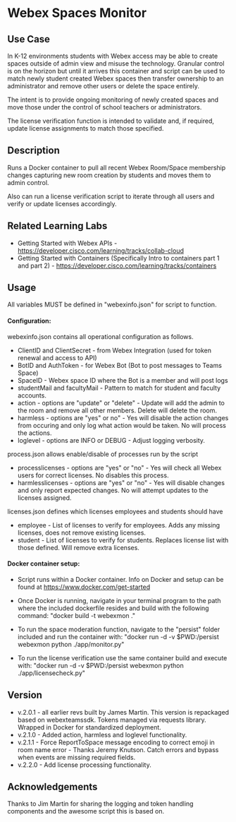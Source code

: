 # Webex Spaces Monitor

## Use Case
In K-12 environments students with Webex access may be able to create spaces
outside of admin view and misuse the technology. Granular control is on the horizon
but until it arrives this container and script can be used to match newly student
created Webex spaces then transfer ownership to an administrator and remove other
users or delete the space entirely.

The intent is to provide ongoing monitoring of newly created spaces and move those
under the control of school teachers or administrators.

The license verification function is intended to validate and, if required, update
license assignments to match those specified.

## Description
Runs a Docker container to pull all recent Webex Room/Space membership changes
capturing new room creation by students and moves them to admin control.

Also can run a license verification script to iterate through all users
and verify or update licenses accordingly.

## Related Learning Labs
- Getting Started with Webex APIs - https://developer.cisco.com/learning/tracks/collab-cloud
- Getting Started with Containers (Specifically Intro to containers part 1 and part 2) - https://developer.cisco.com/learning/tracks/containers

## Usage
All variables MUST be defined in "webexinfo.json" for script to function.

#### Configuration:

webexinfo.json contains all operational configuration as follows.
- ClientID and ClientSecret - from Webex Integration (used for token renewal and access to API)
- BotID and AuthToken - for Webex Bot (Bot to post messages to Teams Space)
- SpaceID - Webex space ID where the Bot is a member and will post logs
- studentMail and facultyMail - Pattern to match for student and faculty accounts.
- action - options are "update" or "delete" - Update will add the admin to the room and remove
 all other members. Delete will delete the room.
- harmless - options are "yes" or no" - Yes will disable the action changes from occuring and
 only log what action would be taken. No will process the actions.
- loglevel - options are INFO or DEBUG - Adjust logging verbosity.

process.json allows enable/disable of processes run by the script
- processlicenses - options are "yes" or "no" - Yes will check all Webex users for correct licenses. No disables this process.
- harmlesslicenses - options are "yes" or "no" - Yes will disable changes and only report expected
changes. No will attempt updates to the licenses assigned.

licenses.json defines which licenses employees and students should have
- employee - List of licenses to verify for employees. Adds any missing licenses, does not remove existing licenses.
- student - List of licenses to verify for students. Replaces license list with those defined. Will remove extra licenses.

#### Docker container setup:
- Script runs within a Docker container. Info on Docker and setup can be 
found at https://www.docker.com/get-started

- Once Docker is running, navigate in your terminal program to the path 
where the included dockerfile resides and build with the following command: "docker build -t webexmon ."

- To run the space moderation function, navigate to the "persist" folder included and run the container with:
"docker run -d -v $PWD:/persist webexmon python ./app/monitor.py"

- To run the license verification use the same container build and execute with:
"docker run -d -v $PWD:/persist webexmon python ./app/licensecheck.py"

## Version
- v.2.0.1 - all earlier revs built by James Martin. This version is repackaged 
            based on webexteamssdk. Tokens managed via requests library.
            Wrapped in Docker for standardized deployment.
- v.2.1.0 - Added action, harmless and loglevel functionality.
- v.2.1.1 - Force ReportToSpace message encoding to correct emoji in room name error - Thanks Jeremy Knutson.
            Catch errors and bypass when events are missing required fields.
- v.2.2.0 - Add license processing functionality. 

## Acknowledgements
Thanks to Jim Martin for sharing the logging and token handling components and the awesome script this is based on.